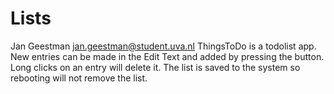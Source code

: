 # Lists

Jan Geestman <jan.geestman@student.uva.nl>
  ThingsToDo is a todolist app. New entries can be made in the Edit Text and added by pressing the button. 
  Long clicks on an entry will delete it. The list is saved to the system so rebooting will not remove the list.